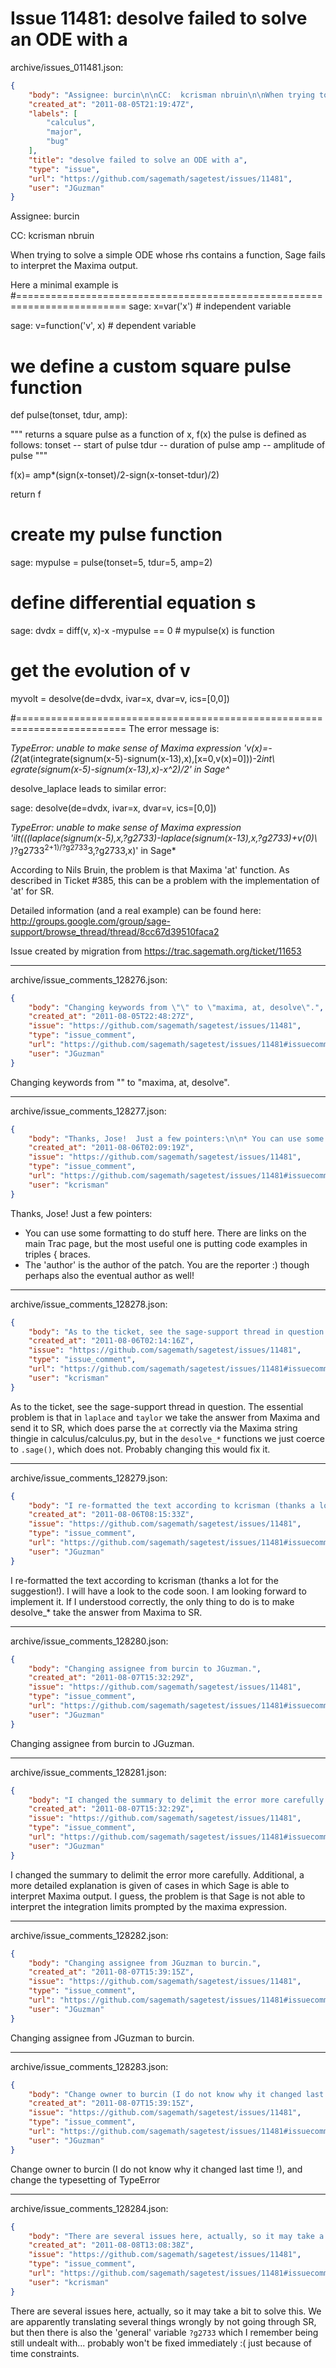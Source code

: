 # Issue 11481: desolve failed to solve an ODE with a

archive/issues_011481.json:
```json
{
    "body": "Assignee: burcin\n\nCC:  kcrisman nbruin\n\nWhen trying to solve a simple ODE whose rhs contains a function, Sage fails to interpret the Maxima output.\n\nHere a minimal example is  #========================================================================= sage: x=var('x') # independent variable\n\nsage: v=function('v', x) # dependent variable\n\n# we define a custom square pulse function\n\ndef pulse(tonset, tdur, amp):\n\n  \"\"\" returns a square pulse as a function of x, f(x) the pulse is defined as follows:  tonset -- start of pulse  tdur   -- duration of pulse  amp    -- amplitude of pulse \"\"\"\n\n  f(x)= amp*(sign(x-tonset)/2-sign(x-tonset-tdur)/2)\n\n  return f\n\n# create my pulse function\n\nsage: mypulse = pulse(tonset=5, tdur=5, amp=2)\n\n# define differential equation s\n\nsage: dvdx = diff(v, x)-x -mypulse == 0 # mypulse(x) is function\n\n# get the evolution of v\n\nmyvolt = desolve(de=dvdx, ivar=x, dvar=v, ics=[0,0])\n\n#========================================================================= The error message is:\n\n*TypeError: unable to make sense of Maxima expression 'v(x)=-(2*(at(integrate(signum(x-5)-signum(x-13),x),[x=0,v(x)=0]))-2*int\\ egrate(signum(x-5)-signum(x-13),x)-x^2)/2' in Sage^*\n\ndesolve_laplace leads to similar error: \n\nsage: desolve(de=dvdx, ivar=x, dvar=v, ics=[0,0])\n\n*TypeError: unable to make sense of Maxima expression 'ilt(((laplace(signum(x-5),x,?g2733)-laplace(signum(x-13),x,?g2733)+v(0)\\ )*?g2733<sup>2+1)/?g2733</sup>3,?g2733,x)' in Sage*\n\nAccording to Nils Bruin, the problem is that Maxima 'at' function. As described in Ticket #385, this can be a problem with the implementation of 'at' for SR.\n\nDetailed information (and a real example) can be found here: http://groups.google.com/group/sage-support/browse_thread/thread/8cc67d39510faca2\n\nIssue created by migration from https://trac.sagemath.org/ticket/11653\n\n",
    "created_at": "2011-08-05T21:19:47Z",
    "labels": [
        "calculus",
        "major",
        "bug"
    ],
    "title": "desolve failed to solve an ODE with a",
    "type": "issue",
    "url": "https://github.com/sagemath/sagetest/issues/11481",
    "user": "JGuzman"
}
```
Assignee: burcin

CC:  kcrisman nbruin

When trying to solve a simple ODE whose rhs contains a function, Sage fails to interpret the Maxima output.

Here a minimal example is  #========================================================================= sage: x=var('x') # independent variable

sage: v=function('v', x) # dependent variable

# we define a custom square pulse function

def pulse(tonset, tdur, amp):

  """ returns a square pulse as a function of x, f(x) the pulse is defined as follows:  tonset -- start of pulse  tdur   -- duration of pulse  amp    -- amplitude of pulse """

  f(x)= amp*(sign(x-tonset)/2-sign(x-tonset-tdur)/2)

  return f

# create my pulse function

sage: mypulse = pulse(tonset=5, tdur=5, amp=2)

# define differential equation s

sage: dvdx = diff(v, x)-x -mypulse == 0 # mypulse(x) is function

# get the evolution of v

myvolt = desolve(de=dvdx, ivar=x, dvar=v, ics=[0,0])

#========================================================================= The error message is:

*TypeError: unable to make sense of Maxima expression 'v(x)=-(2*(at(integrate(signum(x-5)-signum(x-13),x),[x=0,v(x)=0]))-2*int\ egrate(signum(x-5)-signum(x-13),x)-x^2)/2' in Sage^*

desolve_laplace leads to similar error: 

sage: desolve(de=dvdx, ivar=x, dvar=v, ics=[0,0])

*TypeError: unable to make sense of Maxima expression 'ilt(((laplace(signum(x-5),x,?g2733)-laplace(signum(x-13),x,?g2733)+v(0)\ )*?g2733<sup>2+1)/?g2733</sup>3,?g2733,x)' in Sage*

According to Nils Bruin, the problem is that Maxima 'at' function. As described in Ticket #385, this can be a problem with the implementation of 'at' for SR.

Detailed information (and a real example) can be found here: http://groups.google.com/group/sage-support/browse_thread/thread/8cc67d39510faca2

Issue created by migration from https://trac.sagemath.org/ticket/11653





---

archive/issue_comments_128276.json:
```json
{
    "body": "Changing keywords from \"\" to \"maxima, at, desolve\".",
    "created_at": "2011-08-05T22:48:27Z",
    "issue": "https://github.com/sagemath/sagetest/issues/11481",
    "type": "issue_comment",
    "url": "https://github.com/sagemath/sagetest/issues/11481#issuecomment-128276",
    "user": "JGuzman"
}
```

Changing keywords from "" to "maxima, at, desolve".



---

archive/issue_comments_128277.json:
```json
{
    "body": "Thanks, Jose!  Just a few pointers:\n\n* You can use some formatting to do stuff here.  There are links on the main Trac page, but the most useful one is putting code examples in triples { braces.\n* The 'author' is the author of the patch.  You are the reporter :) though perhaps also the eventual author as well!",
    "created_at": "2011-08-06T02:09:19Z",
    "issue": "https://github.com/sagemath/sagetest/issues/11481",
    "type": "issue_comment",
    "url": "https://github.com/sagemath/sagetest/issues/11481#issuecomment-128277",
    "user": "kcrisman"
}
```

Thanks, Jose!  Just a few pointers:

* You can use some formatting to do stuff here.  There are links on the main Trac page, but the most useful one is putting code examples in triples { braces.
* The 'author' is the author of the patch.  You are the reporter :) though perhaps also the eventual author as well!



---

archive/issue_comments_128278.json:
```json
{
    "body": "As to the ticket, see the sage-support thread in question.  The essential problem is that in `laplace` and `taylor` we take the answer from Maxima and send it to SR, which does parse the `at` correctly via the Maxima string thingie in calculus/calculus.py, but in the `desolve_*` functions we just coerce to `.sage()`, which does not.  Probably changing this would fix it.",
    "created_at": "2011-08-06T02:14:16Z",
    "issue": "https://github.com/sagemath/sagetest/issues/11481",
    "type": "issue_comment",
    "url": "https://github.com/sagemath/sagetest/issues/11481#issuecomment-128278",
    "user": "kcrisman"
}
```

As to the ticket, see the sage-support thread in question.  The essential problem is that in `laplace` and `taylor` we take the answer from Maxima and send it to SR, which does parse the `at` correctly via the Maxima string thingie in calculus/calculus.py, but in the `desolve_*` functions we just coerce to `.sage()`, which does not.  Probably changing this would fix it.



---

archive/issue_comments_128279.json:
```json
{
    "body": "I re-formatted the text according to kcrisman (thanks a lot for the suggestion!). I will have a look to the code soon. I am looking forward to implement it. If I understood correctly, the only thing to do is to make desolve_* take the answer from Maxima to SR.",
    "created_at": "2011-08-06T08:15:33Z",
    "issue": "https://github.com/sagemath/sagetest/issues/11481",
    "type": "issue_comment",
    "url": "https://github.com/sagemath/sagetest/issues/11481#issuecomment-128279",
    "user": "JGuzman"
}
```

I re-formatted the text according to kcrisman (thanks a lot for the suggestion!). I will have a look to the code soon. I am looking forward to implement it. If I understood correctly, the only thing to do is to make desolve_* take the answer from Maxima to SR.



---

archive/issue_comments_128280.json:
```json
{
    "body": "Changing assignee from burcin to JGuzman.",
    "created_at": "2011-08-07T15:32:29Z",
    "issue": "https://github.com/sagemath/sagetest/issues/11481",
    "type": "issue_comment",
    "url": "https://github.com/sagemath/sagetest/issues/11481#issuecomment-128280",
    "user": "JGuzman"
}
```

Changing assignee from burcin to JGuzman.



---

archive/issue_comments_128281.json:
```json
{
    "body": "I changed the summary to delimit the error more carefully. Additional,   a more detailed explanation is given of cases in which Sage is able to interpret Maxima output. I guess, the problem is that Sage is not able to interpret the integration limits prompted by the maxima expression.",
    "created_at": "2011-08-07T15:32:29Z",
    "issue": "https://github.com/sagemath/sagetest/issues/11481",
    "type": "issue_comment",
    "url": "https://github.com/sagemath/sagetest/issues/11481#issuecomment-128281",
    "user": "JGuzman"
}
```

I changed the summary to delimit the error more carefully. Additional,   a more detailed explanation is given of cases in which Sage is able to interpret Maxima output. I guess, the problem is that Sage is not able to interpret the integration limits prompted by the maxima expression.



---

archive/issue_comments_128282.json:
```json
{
    "body": "Changing assignee from JGuzman to burcin.",
    "created_at": "2011-08-07T15:39:15Z",
    "issue": "https://github.com/sagemath/sagetest/issues/11481",
    "type": "issue_comment",
    "url": "https://github.com/sagemath/sagetest/issues/11481#issuecomment-128282",
    "user": "JGuzman"
}
```

Changing assignee from JGuzman to burcin.



---

archive/issue_comments_128283.json:
```json
{
    "body": "Change owner to burcin (I do not know why it changed last time !), and change the typesetting of TypeError",
    "created_at": "2011-08-07T15:39:15Z",
    "issue": "https://github.com/sagemath/sagetest/issues/11481",
    "type": "issue_comment",
    "url": "https://github.com/sagemath/sagetest/issues/11481#issuecomment-128283",
    "user": "JGuzman"
}
```

Change owner to burcin (I do not know why it changed last time !), and change the typesetting of TypeError



---

archive/issue_comments_128284.json:
```json
{
    "body": "There are several issues here, actually, so it may take a bit to solve this.  We are apparently translating several things wrongly by not going through SR, but then there is also the 'general' variable `?g2733` which I remember being still undealt with... probably won't be fixed immediately :( just because of time constraints.",
    "created_at": "2011-08-08T13:08:38Z",
    "issue": "https://github.com/sagemath/sagetest/issues/11481",
    "type": "issue_comment",
    "url": "https://github.com/sagemath/sagetest/issues/11481#issuecomment-128284",
    "user": "kcrisman"
}
```

There are several issues here, actually, so it may take a bit to solve this.  We are apparently translating several things wrongly by not going through SR, but then there is also the 'general' variable `?g2733` which I remember being still undealt with... probably won't be fixed immediately :( just because of time constraints.
